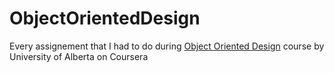 # ObjectOrientedDesign
Every assignement that I had to do during [Object Oriented Design](https://www.coursera.org/learn/object-oriented-design) course by University of Alberta on Coursera
